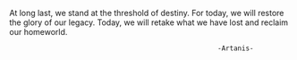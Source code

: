 At long last, we stand at the threshold of destiny. 
For today, we will restore the glory of our legacy. 
Today, we will retake what we have lost and reclaim our homeworld.    

                                                        -Artanis-